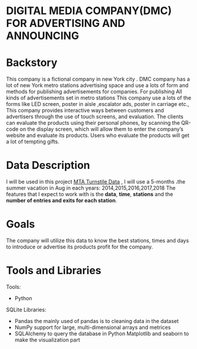 # DIGITAL MEDIA COMPANY(DMC) FOR ADVERTISING AND ANNOUNCING

# Backstory
This company is a fictional company in new York city .
DMC company has a lot of new York metro stations advertising space and use a lots of form and methods for publishing advertisements for companies.
For publishing All kinds of advertisements set in metro stations This company use a lots of the forms like LED screen, 
poster in aisle ,escalator ads, poster in carriage etc.,
This company provides interactive ways between customers and advertisers through the use of touch screens, and evaluation.
The clients can evaluate the products using their personal phones, by scanning the QR-code on the display screen, 
which will allow them to enter the company’s website and evaluate its products. Users who evaluate the products will get a lot of tempting gifts.

# Data Description 
I will be used in this project [MTA Turnstile Data](http://web.mta.info/developers/turnstile.html) , I will use a 5-months ،the summer vacation in Aug in each years: 2014,2015,2016,2017,2018
The features that I expect to work with is the **data**, **time**, **stations** and the **number of entries and exits for each station**.

# Goals
The company will utilize this data to know the best stations, times and days to introduce or advertise its products profit for the company.

# Tools and Libraries 
Tools:
- Python

SQLite Libraries:
- Pandas the mainly used of pandas is to cleaning data in the dataset
- NumPy support for large, multi-dimensional arrays and metrices
- SQLAlchemy to query the database in Python Matplotlib and seaborn to make the visualization part
